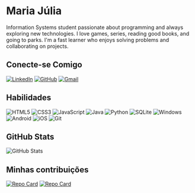 # Maria Júlia
Information Systems student passionate about programming and always exploring new technologies. I love games, series, reading good books, and going to parks. I'm a fast learner who enjoys solving problems and collaborating on projects.
## Conecte-se Comigo
[![LinkedIn](https://img.shields.io/badge/LinkedIn-ffcbdb?style=for-the-badge&logo=linkedin&logoColor=black)](https://www.linkedin.com/in/júlia-santana-610759243) [![GitHub](https://img.shields.io/badge/GitHub-ffcbdb?style=for-the-badge&logo=github&logoColor=black)](https://github.com/Majuliaz) [![Gmail](https://img.shields.io/badge/Gmail-ffcbdb?style=for-the-badge&logo=gmail&logoColor=black)](mailto:SEUGMAIL)
## Habilidades
![HTML5](https://img.shields.io/badge/HTML5-ffcbdb?style=for-the-badge&logo=html5&logoColor=black) ![CSS3](https://img.shields.io/badge/CSS3-ffcbdb?style=for-the-badge&logo=css3&logoColor=black) ![JavaScript](https://img.shields.io/badge/JavaScript-ffcbdb?style=for-the-badge&logo=javascript&logoColor=black) ![Java](https://img.shields.io/badge/java-ffcbdb?style=for-the-badge&logo=openjdk&logoColor=black) ![Python](https://img.shields.io/badge/python-ffcbdb?style=for-the-badge&logo=python&logoColor=black) ![SQLite](https://img.shields.io/badge/SQLite-ffcbdb?style=for-the-badge&logo=sqlite&logoColor=black) ![Windows](https://img.shields.io/badge/Windows-ffcbdb?style=for-the-badge&logo=windows&logoColor=black) ![Android](https://img.shields.io/badge/Android-ffcbdb?style=for-the-badge&logo=android&logoColor=black) ![iOS](https://img.shields.io/badge/iOS-ffcbdb?style=for-the-badge&logo=ios&logoColor=black) ![Git](https://img.shields.io/badge/GIT-ffcbdb?style=for-the-badge&logo=git&logoColor=black)
## GitHub Stats
![GitHub Stats](https://github-readme-stats.vercel.app/api?username=Majuliaz&theme=transparent&bg_color=ffcbdb&border_color=000&show_icons=true&icon_color=000&title_color=000&text_color=000)
## Minhas contribuições
[![Repo Card](https://github-readme-stats.vercel.app/api/pin/?username=majuliaz&repo=dio-lab-open-source&bg_color=ffcbdb&border_color=000&show_icons=true&icon_color=000&title_color=000&text_color=000)](https://github.com/Majuliaz/dio-lab-open-source) [![Repo Card](https://github-readme-stats.vercel.app/api/pin/?username=majuliaz&repo=dio-java&bg_color=ffcbdb&border_color=000&show_icons=true&icon_color=000&title_color=000&text_color=000)](https://github.com/Majuliaz/dio-java)
